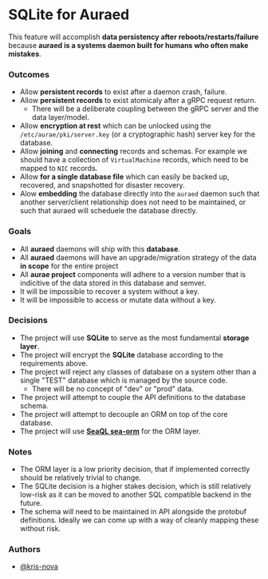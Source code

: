 # SQLite for Auraed

This feature will accomplish **data persistency after reboots/restarts/failure** because **auraed is a systems daemon built for humans who often make mistakes**.

### Outcomes

  - Allow **persistent records** to exist after a daemon crash, failure.
  - Allow **persistent records** to exist atomicaly after a gRPC request return. 
      - There will be a deliberate coupling between the gRPC server and the data layer/model.
  - Allow **encryption at rest** which can be unlocked using the `/etc/aurae/pki/server.key` (or a cryptographic hash) server key for the database.
  - Allow **joining** and **connecting** records and schemas. For example we should have a collection of `VirtualMachine` records, which need to be mapped to `NIC` records.
  - Allow **for a single database file** which can easily be backed up, recovered, and snapshotted for disaster recovery.
  - Alow **embedding** the database directly into the `auraed` daemon such that another server/client relationship does not need to be maintained, or such that auraed will scheduele the database directly.

### Goals

 - All **auraed** daemons will ship with this **database**.
 - All **auraed** daemons will have an upgrade/migration strategy of the data **in scope** for the entire project
 - All **aurae project** components will adhere to a version number that is indicitive of the data stored in this database and semver.
 - It will be impossible to recover a system without a key.
 - It will be impossible to access or mutate data without a key.

### Decisions

 - The project will use **SQLite** to serve as the most fundamental **storage layer**.
 - The project will encrypt the **SQLite** database according to the requirements above.
 - The project will reject any classes of database on a system other than a single "TEST" database which is managed by the source code.
    - There will be no concept of "dev" or "prod" data.
 - The project will attempt to couple the API definitions to the database schema.
 - The project will attempt to decouple an ORM on top of the core database.
 - The project will use **[SeaQL sea-orm](https://github.com/SeaQL/sea-orm)** for the ORM layer.

### Notes

 - The ORM layer is a low priority decision, that if implemented correctly should be relatively trivial to change. 
 - The SQLite decision is a higher stakes decision, which is still relatively low-risk as it can be moved to another SQL compatible backend in the future.
 - The schema will need to be maintained in API alongside the protobuf definitions. Ideally we can come up with a way of cleanly mapping these without risk.

### Authors

 - [@kris-nova](https://github.com/kris-nova)
